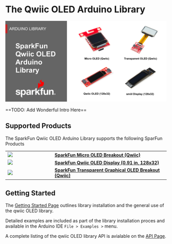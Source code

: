 #  The Qwiic OLED Arduino Library

![SparkFun Qwiic OLED Arduino Library](img/OLEDLibBanner.png "SparkFun Qwiic OLED Arduino Library")

==TODO: Add Wonderful Intro Here==

## Supported Products

The SparkFun Qwiic OLED Arduino Library supports the following SparFun Products

<table class="table table-hover table-striped table-bordered">
    <tr>
        <td width="120" pad=10 style="vertical-align: middle;">
            <a href="https://www.sparkfun.com/products/14532"><img src="https://cdn.sparkfun.com//assets/parts/1/2/6/2/1/14532-SparkFun_Micro_OLED_Breakout__Qwiic_-01.jpg"></a></td>
         <td style="text-align:left; vertical-align: middle; padding-left: 20px;font-weight: bold;">
            <a href="https://www.sparkfun.com/products/14532">SparkFun Micro OLED Breakout (Qwiic)</a>
        </td>
    </tr>
    <tr>
        <td width="120" pad=10 style="vertical-align: middle;">
            <a href="https://www.sparkfun.com/products/17153"><img src="https://cdn.sparkfun.com//assets/parts/1/6/1/3/5/17153-SparkFun_Qwiic_OLED_Display__0.91_in__128x32_-05.jpg"></a></td>
         <td style="text-align:left; vertical-align: middle; padding-left: 20px;font-weight: bold;">
           <a href="https://www.sparkfun.com/products/17153">SparkFun Qwiic OLED Display (0.91 in, 128x32)</a>
        </td>
    </tr>
    <tr>
        <td width="120" pad=10 style="vertical-align: middle;">
            <a href="https://www.sparkfun.com/products/15173"><img src="https://cdn.sparkfun.com//assets/parts/1/3/5/8/8/15173-SparkFun_Transparent_Graphical_OLED_Breakout__Qwiic_-01a.jpg"></a></td>
         <td style="text-align:left; vertical-align: middle; padding-left: 20px;font-weight: bold;">
           <a href="https://www.sparkfun.com/products/15173">SparkFun Transparent Graphical OLED Breakout (Qwiic)</a>
        </td>
    </tr>
</table>

## Getting Started

The [Getting Started Page] outlines library installation and the general use of the qwiic OLED library. 

Detailed examples are included as part of the library installation proces and available in the Arduino IDE `File > Examples >` menu. 

A complete listing of the qwiic OLED library API is avialable on the [API Page].

[Getting Started Page]: using.md
[API Page]: api_ref.md
